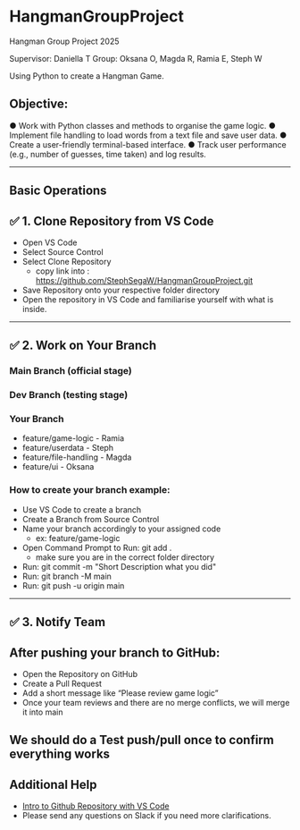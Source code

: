 # HangmanGroupProject
Hangman Group Project 2025

Supervisor: Daniella T
Group: Oksana O, Magda R, Ramia E, Steph W

Using Python to create a Hangman Game. 

## Objective: 
●  Work with Python classes and methods to organise the game logic. 
●  Implement file handling to load words from a text file and save user data. 
●  Create a user-friendly terminal-based interface. 
●  Track user performance (e.g., number of guesses, time taken) and log results.

---

## Basic Operations

## ✅ 1. Clone Repository from VS Code
- Open VS Code
- Select Source Control
- Select Clone Repository
    -  copy link into  : https://github.com/StephSegaW/HangmanGroupProject.git
- Save Repository onto your respective folder directory
- Open the repository in VS Code and familiarise yourself with what is inside. 

---

## ✅ 2. Work on Your Branch
### Main Branch (official stage)
### Dev Branch (testing stage)
### Your Branch
- feature/game-logic - Ramia
- feature/userdata - Steph
- feature/file-handling - Magda
- feature/ui - Oksana


### How to create your branch example:
- Use VS Code to create a branch 
- Create a Branch from Source Control
- Name your branch accordingly to your assigned code
    - ex: feature/game-logic
- Open Command Prompt to Run: git add .
    - make sure you are in the correct folder directory
- Run: git commit -m "Short Description what you did"
- Run: git branch -M main
- Run: git push -u origin main

---

## ✅ 3. Notify Team
## After pushing your branch to GitHub:
 - Open the Repository on GitHub 
 - Create a Pull Request
 - Add a short message like “Please review game logic”
 - Once your team reviews and there are no merge conflicts, we will merge it into main


## **We should do a Test push/pull once to confirm everything works**

## Additional Help
- [Intro to Github Repository with VS Code](https://code.visualstudio.com/docs/sourcecontrol/intro-to-git)
- Please send any questions on Slack if you need more clarifications.
